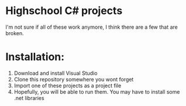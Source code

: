 # Highschool C# projects

I'm not sure if all of these work anymore, I think there are a few that are broken.

# Installation:

1. Download and install Visual Studio
2. Clone this repository somewhere you wont forget
3. Import one of these projects as a project file
4. Hopefully, you will be able to run them. You may have to install some .net libraries
